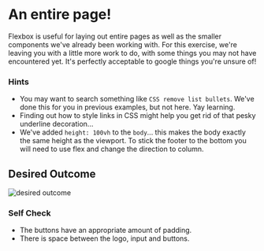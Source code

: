 # An entire page!

Flexbox is useful for laying out entire pages as well as the smaller components we've already been working with. For this exercise, we're leaving you with a little more work to do, with some things you may not have encountered yet. It's perfectly acceptable to google things you're unsure of!

### Hints

- You may want to search something like `CSS remove list bullets`. We've done this for you in previous examples, but not here. Yay learning.
- Finding out how to style links in CSS might help you get rid of that pesky underline decoration...
- We've added `height: 100vh` to the `body`... this makes the body exactly the same height as the viewport. To stick the footer to the bottom you will need to use flex and change the direction to column.

## Desired Outcome

![desired outcome](./desired-outcome.png)

### Self Check

<!-- - The header is at the top of the page, the footer is at the bottom, and they stay in place if you resize your screen. -->

<!-- - The header and footer have padding. -->

<!-- - The links in the header and footer are pushed to either side. -->

<!-- - There is space between the links in the header and footer. -->
<!-- - The footer has a light gray background (`#eeeeee`). -->

<!-- - The logo, input and buttons are centered in the screen. -->

- The buttons have an appropriate amount of padding.
- There is space between the logo, input and buttons.
